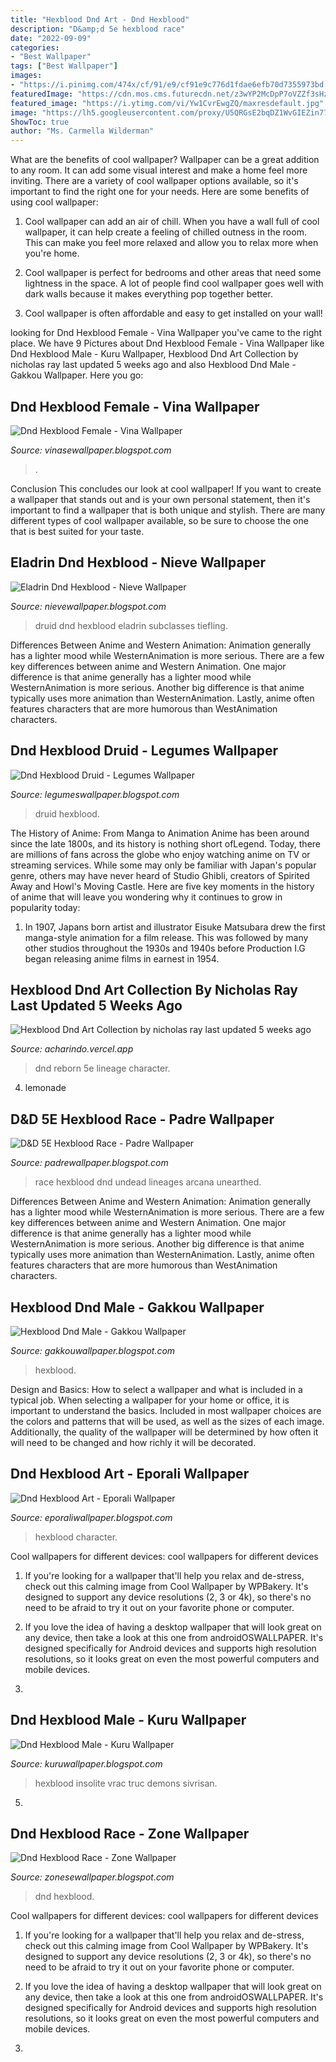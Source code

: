 ```yaml
---
title: "Hexblood Dnd Art - Dnd Hexblood"
description: "D&amp;d 5e hexblood race"
date: "2022-09-09"
categories:
- "Best Wallpaper"
tags: ["Best Wallpaper"]
images:
- "https://i.pinimg.com/474x/cf/91/e9/cf91e9c776d1fdae6efb70d7355973bd.jpg"
featuredImage: "https://cdn.mos.cms.futurecdn.net/z3wYP2McDpP7oVZZf3sHz6-320-80.jpg"
featured_image: "https://i.ytimg.com/vi/Yw1CvrEwgZQ/maxresdefault.jpg"
image: "https://lh5.googleusercontent.com/proxy/U5QRGsE2bqDZ1WvGIEZin774SR7UFxhZBgtVaOy5CBQc7QQwtV7aWOg5S0oPqirLGFMIxROeBeXDemiiV66YX5D7RRRN8EmaiGo17GTsofAFZsWHQmkLJtGUMA=w1200-h630-p-k-no-nu"
ShowToc: true
author: "Ms. Carmella Wilderman"
---
```



What are the benefits of cool wallpaper?
Wallpaper can be a great addition to any room. It can add some visual interest and make a home feel more inviting. There are a variety of cool wallpaper options available, so it's important to find the right one for your needs. Here are some benefits of using cool wallpaper: 
1. Cool wallpaper can add an air of chill. When you have a wall full of cool wallpaper, it can help create a feeling of chilled outness in the room. This can make you feel more relaxed and allow you to relax more when you're home. 

2. Cool wallpaper is perfect for bedrooms and other areas that need some lightness in the space. A lot of people find cool wallpaper goes well with dark walls because it makes everything pop together better. 

3. Cool wallpaper is often affordable and easy to get installed on your wall!

	

		
looking for Dnd Hexblood Female - Vina Wallpaper you've came to the right place. We have 9 Pictures about Dnd Hexblood Female - Vina Wallpaper like Dnd Hexblood Male - Kuru Wallpaper, Hexblood Dnd Art Collection by nicholas ray last updated 5 weeks ago and also Hexblood Dnd Male - Gakkou Wallpaper. Here you go:
		
    
## Dnd Hexblood Female - Vina Wallpaper

<img loading=lazy src="https://lh6.googleusercontent.com/proxy/euecoVhOsdvqnLFu1Jf7JOLhaDeU-r4sAFdQ-bk8YbWeaUaz7qeid9lhUfG5_aikbS7ytnDQ_z2J5Mp4lWB_Y0YQEl0A17bctWNtzGnXPOT6XMHjGkjRXShznwdaLAsnrT8=w1200-h630-p-k-no-nu" onerror="this.onerror=null;this.src='https://tse2.mm.bing.net/th?id=OIP.FrRAh-99-whO61hF65YffgHaDt&amp;pid=15.1';" alt="Dnd Hexblood Female - Vina Wallpaper">

_Source: vinasewallpaper.blogspot.com_

>. 

	

Conclusion
This concludes our look at cool wallpaper! If you want to create a wallpaper that stands out and is your own personal statement, then it's important to find a wallpaper that is both unique and stylish. There are many different types of cool wallpaper available, so be sure to choose the one that is best suited for your taste.

    
## Eladrin Dnd Hexblood - Nieve Wallpaper

<img loading=lazy src="https://tabletopjoab.com/wp-content/uploads/2020/12/Circle-of-Wildfire-Druid-ArnNormand-cropped.jpg" onerror="this.onerror=null;this.src='https://tse4.mm.bing.net/th?id=OIP.OLHslDHzfa0qCinZFUtoHgHaGK&amp;pid=15.1';" alt="Eladrin Dnd Hexblood - Nieve Wallpaper">

_Source: nievewallpaper.blogspot.com_

>druid dnd hexblood eladrin subclasses tiefling. 

	

Differences Between Anime and Western Animation: Animation generally has a lighter mood while WesternAnimation is more serious.
There are a few key differences between anime and Western Animation. One major difference is that anime generally has a lighter mood while WesternAnimation is more serious. Another big difference is that anime typically uses more animation than WesternAnimation. Lastly, anime often features characters that are more humorous than WestAnimation characters.

    
## Dnd Hexblood Druid - Legumes Wallpaper

<img loading=lazy src="https://lh6.googleusercontent.com/proxy/xQcYuqxDNLV6vwXmpfzjs-IAYzym-iwVKgQTec0QbMr3YjpH5-z6USDrmmuB78oCXTNbWE1ICTFsPbg7b_qvGke9xEwUav8jDOhYnjzkQeWyAzUdgr9Y0nDWn7CGKGDlN4rVX2Ujt19BmD0ToGnarZ2NUpAVs3gEEXIAClGKgY0S_naEZkYY5B3lODREbRnUGTN0nJtQdRKRrdU=w1200-h630-p-k-no-nu" onerror="this.onerror=null;this.src='https://tse3.mm.bing.net/th?id=OIP.l185RNP8vNNz_f9pCDHaKAHaHS&amp;pid=15.1';" alt="Dnd Hexblood Druid - Legumes Wallpaper">

_Source: legumeswallpaper.blogspot.com_

>druid hexblood. 

	

The History of Anime: From Manga to Animation
Anime has been around since the late 1800s, and its history is nothing short ofLegend. Today, there are millions of fans across the globe who enjoy watching anime on TV or streaming services. While some may only be familiar with Japan's popular genre, others may have never heard of Studio Ghibli, creators of Spirited Away and Howl's Moving Castle. Here are five key moments in the history of anime that will leave you wondering why it continues to grow in popularity today:
1) In 1907, Japans born artist and illustrator Eisuke Matsubara drew the first manga-style animation for a film release. This was followed by many other studios throughout the 1930s and 1940s before Production I.G began releasing anime films in earnest in 1954.

    
## Hexblood Dnd Art Collection By Nicholas Ray Last Updated 5 Weeks Ago

<img loading=lazy src="https://cdn.mos.cms.futurecdn.net/z3wYP2McDpP7oVZZf3sHz6-320-80.jpg" onerror="this.onerror=null;this.src='https://tse2.mm.bing.net/th?id=OIP.fZFQIlOp0Cm_DCJ4Zbud_QAAAA&amp;pid=15.1';" alt="Hexblood Dnd Art Collection by nicholas ray last updated 5 weeks ago">

_Source: acharindo.vercel.app_

>dnd reborn 5e lineage character. 

	

4. lemonade 

    
## D&amp;D 5E Hexblood Race - Padre Wallpaper

<img loading=lazy src="https://i.ytimg.com/vi/KtJBWaSD9KM/maxresdefault.jpg" onerror="this.onerror=null;this.src='https://tse2.mm.bing.net/th?id=OIP.nLutPX-dxe47sxCE53Hp1gHaEK&amp;pid=15.1';" alt="D&amp;D 5E Hexblood Race - Padre Wallpaper">

_Source: padrewallpaper.blogspot.com_

>race hexblood dnd undead lineages arcana unearthed. 

	

Differences Between Anime and Western Animation: Animation generally has a lighter mood while WesternAnimation is more serious.
There are a few key differences between anime and Western Animation. One major difference is that anime generally has a lighter mood while WesternAnimation is more serious. Another big difference is that anime typically uses more animation than WesternAnimation. Lastly, anime often features characters that are more humorous than WestAnimation characters.

    
## Hexblood Dnd Male - Gakkou Wallpaper

<img loading=lazy src="https://i.ytimg.com/vi/Yw1CvrEwgZQ/maxresdefault.jpg" onerror="this.onerror=null;this.src='https://tse4.mm.bing.net/th?id=OIP.nVJ_dua2xdXmX48sMFeqnQHaEK&amp;pid=15.1';" alt="Hexblood Dnd Male - Gakkou Wallpaper">

_Source: gakkouwallpaper.blogspot.com_

>hexblood. 

	

Design and Basics: How to select a wallpaper and what is included in a typical job.
When selecting a wallpaper for your home or office, it is important to understand the basics. Included in most wallpaper choices are the colors and patterns that will be used, as well as the sizes of each image. Additionally, the quality of the wallpaper will be determined by how often it will need to be changed and how richly it will be decorated.

    
## Dnd Hexblood Art - Eporali Wallpaper

<img loading=lazy src="https://i.pinimg.com/474x/cf/91/e9/cf91e9c776d1fdae6efb70d7355973bd.jpg" onerror="this.onerror=null;this.src='https://tse2.mm.bing.net/th?id=OIP.pYXBVwIKtvx07hqFEXHBkwAAAA&amp;pid=15.1';" alt="Dnd Hexblood Art - Eporali Wallpaper">

_Source: eporaliwallpaper.blogspot.com_

>hexblood character. 

	

Cool wallpapers for different devices:
cool wallpapers for different devices 

1. If you're looking for a wallpaper that'll help you relax and de-stress, check out this calming image from Cool Wallpaper by WPBakery. It's designed to support any device resolutions (2, 3 or 4k), so there's no need to be afraid to try it out on your favorite phone or computer.

2. If you love the idea of having a desktop wallpaper that will look great on any device, then take a look at this one from androidOSWALLPAPER. It's designed specifically for Android devices and supports high resolution resolutions, so it looks great on even the most powerful computers and mobile devices.

3.

    
## Dnd Hexblood Male - Kuru Wallpaper

<img loading=lazy src="https://lh5.googleusercontent.com/proxy/U5QRGsE2bqDZ1WvGIEZin774SR7UFxhZBgtVaOy5CBQc7QQwtV7aWOg5S0oPqirLGFMIxROeBeXDemiiV66YX5D7RRRN8EmaiGo17GTsofAFZsWHQmkLJtGUMA=w1200-h630-p-k-no-nu" onerror="this.onerror=null;this.src='https://tse4.mm.bing.net/th?id=OIP.u0yBwU1oiC155u92tgZsSgAAAA&amp;pid=15.1';" alt="Dnd Hexblood Male - Kuru Wallpaper">

_Source: kuruwallpaper.blogspot.com_

>hexblood insolite vrac truc demons sivrisan. 

	

5.

    
## Dnd Hexblood Race - Zone Wallpaper

<img loading=lazy src="https://lh3.googleusercontent.com/proxy/GL2f07Yw-RN5lsMqyh2hY9zHANq1gSHOU9kHPvkbnYZK-70CJ6Ra4pubiKQ_czd-Ihgh6oPpsjq2dOkFftq1ZBxKLr1-e-Z0xcQK85_OwTgbnjzdSo7X3RiWadEZJrHc3KsaqW55eRe9SWY6j1c9MHNjSAd-0v_ZUQJh3UEtK8-2bSBOMgg4MihExDT0Tru_eTdIN9VaNrw5V1E=w1200-h630-p-k-no-nu" onerror="this.onerror=null;this.src='https://tse3.mm.bing.net/th?id=OIP.L-k3JE5I2aK5_VNbSvK_4gHaHS&amp;pid=15.1';" alt="Dnd Hexblood Race - Zone Wallpaper">

_Source: zonesewallpaper.blogspot.com_

>dnd hexblood. 

	

Cool wallpapers for different devices:
cool wallpapers for different devices 

1. If you're looking for a wallpaper that'll help you relax and de-stress, check out this calming image from Cool Wallpaper by WPBakery. It's designed to support any device resolutions (2, 3 or 4k), so there's no need to be afraid to try it out on your favorite phone or computer.

2. If you love the idea of having a desktop wallpaper that will look great on any device, then take a look at this one from androidOSWALLPAPER. It's designed specifically for Android devices and supports high resolution resolutions, so it looks great on even the most powerful computers and mobile devices.

3.

